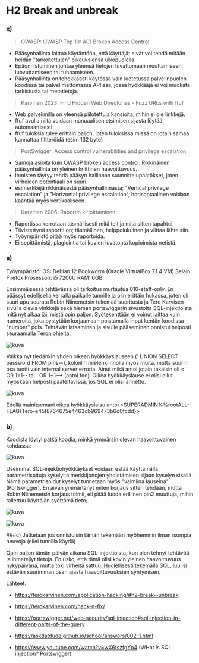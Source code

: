 # H2 Break and unbreak

### x)

> OWASP: OWASP Top 10: A01 Broken Access Control

- Pääsynhallinta laittaa käytäntöön, että käyttäjät eivät voi tehdä mitään heidän "tarkoitettujen" oikeuksiensa ulkopuolella.
- Epäonnistuminen johtaa yleensä tietojen luvattomaan muuttamiseen, luovuttamiseen tai tuhoamiseen.
- Pääsynhallinta on tehokkaasti käytössä vain luotetussa palvelinpuolen koodissa tai palvelimettomassa API:ssa, jossa hyökkääjä ei voi muokata tarkistusta tai metatietoja.

> Karvinen 2023: Find Hidden Web Directories - Fuzz URLs with ffuf

- Web palvelimilla on yleensä piilotettuja kansioita, mihin ei ole linkkejä.
- ffuf avulla niitä voidaan manuaalisen etsimisen sijasta löytää automaattisesti.
- ffuf tuloksia tulee erittäin paljon, joten tuloksissa missä on jotain samaa kannattaa filtteröidä (esim 132 byte)

> PortSwigger: Access control vulnerabilities and privilege escalation

- Samoja asioita kuin OWASP broken access control. Rikkinäinen pääsynhallinta on yleinen kriittinen haavoittuvuus.
- Ihmisten täytyy tehdä pääsyn hallinnan suunnittelupäätökset, joten virheiden potentiaali on suuri.
- esimerkkejä rikkinäisestä pääsynhallinnasta; "Vertical privilege escalation" ja "Horizontal privilege escalation", horisontaalinen voidaan kääntää myös vertikaaliseen.

> Karvinen 2006: Raportin kirjoittaminen

- Raportissa kerrotaan täsmällisesti mitä teit ja mitä sitten tapahtui.
- Tiivistettynä raportti on; täsmällinen, helppolukuinen ja viittaa lähteisiin.
- Työympäristö pitää myös raportoida.
- Ei sepittämistä, plagiointia tai kuvien luvatonta kopioimista netistä.

### a)

Työympäristö:
OS: Debian 12 Bookworm (Oracle VirtualBox 7.1.4 VM)
Selain: Firefox
Prosessori: i5 7200U
RAM: 6GB


Ensimmäisessä tehtävässä oli tarkoitus murtautua 010-staff-only. En päässyt edellisellä kerralla paikalle tunnille ja olin erittäin hukassa, joten oli suuri apu seurata Robin Niinemetsin tekemää suoritusta ja
Tero Karvisen sivulla olevia vinkkejä sekä hieman portswiggerin sivustolta SQL-injektioista mitä nyt aikaa jäi, mistä opin paljon. Syötekenttään ei voinut laittaa kuin numeroita, joka pystytään korjaamaan 
poistamalla input kentän koodissa "number" pois. Tehtävän lataaminen ja sivulle pääseminen onnistui helposti seuraamalla Teron ohjeita. 

![kuva](https://github.com/user-attachments/assets/6bf91bad-5e6c-4f0d-bd8d-00d4a73457f1)

Vaikka nyt tiedänkin yhden oikean hyökkäyslauseen (' UNION SELECT password FROM pins--), kokeilin mielenkiinnolla myös muita, mutta suurin osa tuotti vain internal server erroria. Ainut
mikä antoi jotain takaisin oli <' OR 1=1--   tai ' OR 1+1--> (antoi foo). Oikea hyökkäyslause ei olisi ollut myöskään helposti pääteltävissä, jos SQL ei olisi annettu.

![kuva](https://github.com/user-attachments/assets/a46dce4d-e550-4d01-9539-817ba1e8e0dc)

Edellä mainitsemani oikea hyökkäyslaisu antoi <SUPERADMIN%%rootALL-FLAG{Tero-e45f8764675e4463db969473b6d0fcdd}>

### b)

Koodista löytyi pätkä koodia, minkä ymmärsin olevan haavoittuvainen kohdassa:

![kuva](https://github.com/user-attachments/assets/c12d7f5d-5cc9-471f-b477-57ed1d33fc74)

Useimmat SQL-injektiohyökkäykset voidaan estää käyttämällä parametrisoituja kyselyitä merkkijonojen yhdistämisen sijaan kyselyn sisällä. Nämä parametrisoidut kyselyt tunnetaan myös "valmiina lauseina" (Portswigger).
En aivan ymmärtänyt miten korjaus sitten tehdään, mutta Robin Niinemetsin korjaus toimii, eli pitää luoda erillinen pin2 muuttuja, mihin tallettuu käyttäjän syöttämä tieto;

![kuva](https://github.com/user-attachments/assets/0bf129bc-ebe3-4506-a54a-de89b5eaf163)

![kuva](https://github.com/user-attachments/assets/51198916-440f-4443-9ac7-bd6dc667a04c)




###c) Jatketaan jos onnistuisin tämän tekemään myöhemmin ilman isompia neuvoja (ellei tunnilla käydä)

Opin paljon tämän päivän aikana SQL-injektioista, kun olen tehnyt tehtävää ja ihmetellyt tietoja. En usko, että tämä olisi kovin yleinen haavoittuvuus nykypäivänä, mutta toki virheitä sattuu. Huolellisesti tekemällä 
SQL, luulisi estävän suurimman osan ajasta haavoittuvuuksien syntymisen.


Lähteet:

- https://terokarvinen.com/application-hacking/#h2-break--unbreak

- https://terokarvinen.com/hack-n-fix/

- https://portswigger.net/web-security/sql-injection#sql-injection-in-different-parts-of-the-query

- https://askdatdude.github.io/school/answers/002-1.html

- https://www.youtube.com/watch?v=wX6tszfgYp4 (WHat is SQL injection? Portswigger)



